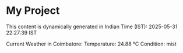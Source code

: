 # My Project

This content is dynamically generated in Indian Time (IST): 2025-05-31 22:27:39 IST


Current Weather in Coimbatore:
Temperature: 24.88 °C
Condition: mist
